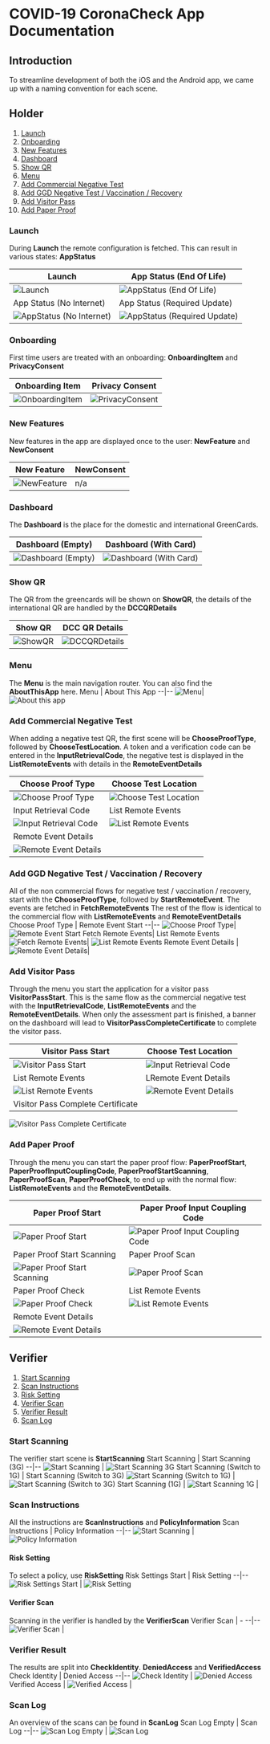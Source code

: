 # COVID-19 CoronaCheck App Documentation

## Introduction
To streamline development of both the iOS and the Android app, we came up with a naming convention for each scene.

## Holder
1. [Launch](#launch)
2. [Onboarding](#onboarding)
3. [New Features](#new-features)
4. [Dashboard](#dashboard)
5. [Show QR](#show-qr)
6. [Menu](#Menu)
7. [Add Commercial Negative Test](#add-commercial-negative-test)
8. [Add GGD Negative Test / Vaccination / Recovery](#add-ggd-negative-test--vaccination--recovery)
9. [Add Visitor Pass](#add-visitor-pass)
10. [Add Paper Proof](#add-paper-proof)

### Launch
During **Launch** the remote configuration is fetched. This can result in various states: **AppStatus**

Launch | App Status (End Of Life)
--|--
![Launch](images/launch.png)| ![AppStatus (End Of Life)](images/end-of-life.png)
App Status (No Internet) | App Status (Required Update)
![AppStatus (No Internet)](images/no-internet.png)| ![AppStatus (Required Update)](images/required-update.png)

### Onboarding
First time users are treated with an onboarding: **OnboardingItem** and **PrivacyConsent**

Onboarding Item | Privacy Consent
--|--
![OnboardingItem](images/onboarding-item.png)| ![PrivacyConsent](images/privacy-consent.png)

### New Features
New features in the app are displayed once to the user: **NewFeature** and **NewConsent**

New Feature | NewConsent
--|--
![NewFeature](images/onboarding-item.png)| n/a

### Dashboard
The **Dashboard** is the place for the domestic and international GreenCards.

Dashboard (Empty) | Dashboard (With Card)
--|--
![Dashboard (Empty)](images/dashboard-empty.png)| ![Dashboard (With Card)](images/dashboard-greencard.png)

### Show QR
The QR from the greencards will be shown on **ShowQR**, the details of the international QR are handled by the **DCCQRDetails**

Show QR | DCC QR Details
--|--
![ShowQR](images/show-qr.png)| ![DCCQRDetails](images/dcc-qr-details.png)

### Menu
The **Menu** is the main navigation router. You can also find the **AboutThisApp** here. 
Menu | About This App
--|--
![Menu](images/menu.png)| ![About this app](images/about-this-app.png)

### Add Commercial Negative Test
When adding a negative test QR, the first scene will be **ChooseProofType**, followed by **ChooseTestLocation**.
A token and a verification code can be entered in the **InputRetrievalCode**, the negative test is displayed in the **ListRemoteEvents** with details in the **RemoteEventDetails**

Choose Proof Type | Choose Test Location
--|--
![Choose Proof Type](images/choose-proof-type.png)| ![Choose Test Location](images/choose-test-location.png)
Input Retrieval Code| List Remote Events
![Input Retrieval Code](images/input-retrieval-code.png)| ![List Remote Events](images/list-remote-events.png)
Remote Event Details | 
![Remote Event Details ](images/remote-event-details.png)| 

### Add GGD Negative Test / Vaccination / Recovery
All of the non commercial flows for negative test / vaccination / recovery, start with the **ChooseProofType**, followed by **StartRemoteEvent**. The events are fetched in **FetchRemoteEvents** The rest of the flow is identical to the commercial flow with **ListRemoteEvents** and **RemoteEventDetails**
Choose Proof Type | Remote Event Start
--|--
![Choose Proof Type](images/choose-proof-type.png)| ![Remote Event Start](images/remote-event-start.png)
Fetch Remote Events| List Remote Events
![Fetch Remote Events](images/fetch-remote-events.png)| ![List Remote Events](images/list-remote-events-vaccination.png)
Remote Event Details | 
![Remote Event Details ](images/remote-event-details-vaccination.png)| 

### Add Visitor Pass
Through the menu you start the application for a visitor pass **VisitorPassStart**. This is the same flow as the commercial negative test with the **InputRetrievalCode**, **ListRemoteEvents** and the **RemoteEventDetails**. When only the assessment part is finished, a banner on the dashboard will lead to **VisitorPassCompleteCertificate** to complete the visitor pass.

Visitor Pass Start | Choose Test Location
--|--
![Visitor Pass Start](images/visitor-pass-start.png)| ![Input Retrieval Code](images/input-retrieval-code-visitor-pass.png)
 List Remote Events| LRemote Event Details 
![List Remote Events](images/list-remote-events-visitor-pass.png)|![Remote Event Details](images/remote-event-details-visitor-pass.png)
Visitor Pass Complete Certificate |
![Visitor Pass Complete Certificate](images/visitor-pass-complete-certificate.png)

### Add Paper Proof
Through the menu you can start the paper proof flow: **PaperProofStart**, **PaperProofInputCouplingCode**, **PaperProofStartScanning**, **PaperProofScan**, **PaperProofCheck**, to end up with the normal flow: **ListRemoteEvents** and the **RemoteEventDetails**.

Paper Proof Start | Paper Proof Input Coupling Code
--|--
![Paper Proof Start](images/paper-proof-start.png) | ![Paper Proof Input Coupling Code](images/paper-proof-input-coupling-code.png)
Paper Proof Start Scanning | Paper Proof Scan
![Paper Proof Start Scanning](images/paper-proof-start-scanning.png) | ![Paper Proof Scan](images/paper-proof-scan.png)
Paper Proof Check | List Remote Events
![Paper Proof Check ](images/paper-proof-check.png)| ![List Remote Events](images/list-remote-events-paper-proof.png)
Remote Event Details | 
![Remote Event Details ](images/remote-event-details-paper-proof.png)| 


## Verifier

1. [Start Scanning](#start-scanning)
2. [Scan Instructions](#scan-instructions)
3. [Risk Setting](#risk-setting)
4. [Verifier Scan](#verifier-scan)
5. [Verifier Result](#verifier-result)
6. [Scan Log](#scan-log)

### Start Scanning
The verifier start scene is **StartScanning** 
Start Scanning | Start Scanning (3G)
--|--
![Start Scanning](images/start-scanning.png) | ![Start Scanning 3G](images/start-scanning-3G.png)
Start Scanning (Switch to 1G) | Start Scanning (Switch to 3G)
![Start Scanning (Switch to 1G)](images/start-scanning-to-1G.png) | ![Start Scanning (Switch to 3G)](images/start-scanning-to-3G.png)
Start Scanning (1G) | 
![Start Scanning 1G](images/start-scanning-1G.png) |

### Scan Instructions
All the instructions are **ScanInstructions** and **PolicyInformation**
Scan Instructions | Policy Information
--|--
![Start Scanning](images/scan-instructions.png) | ![Policy Information](images/policy-information.png)

#### Risk Setting
To select a policy, use **RiskSetting**
Risk Settings Start | Risk Setting
--|--
![Risk Settings Start](images/risk-setting-start.png) | ![Risk Setting](images/risk-setting.png)

#### Verifier Scan
Scanning in the verifier is handled by the **VerifierScan**
Verifier Scan | -
--|--
![Verifier Scan](images/scan.png) |

### Verifier Result
The results are split into **CheckIdentity**. **DeniedAccess** and **VerifiedAccess**
Check Identity | Denied Access
--|--
![Check Identity](images/check-identity.png) | ![Denied Access](images/denied-access.png)
Verified Access | 
![Verified Access](images/verified-access.png) |

### Scan Log
An overview of the scans can be found in **ScanLog**
Scan Log Empty | Scan Log
--|--
![Scan Log Empty](images/scan-log-empty.png) | ![Scan Log](images/scan-log.png)